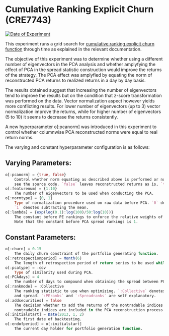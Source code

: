 # Cumulative Ranking Explicit Churn (CRE7743)

[![](https://img.shields.io/badge/Date%20of%20Experiment-13%2F12%2F2018-blue.svg "Date of Experiment")](https://github.com/ahmetumutdurmus/kareexperiments/blob/master/docs/src/CRE7743.md)

This experiment runs a grid search for [cumulative ranking explicit churn function](https://github.com/ahmetumutdurmus/kareexperiments/blob/master/docs/src/The%20Experiment%20Log.md#cumulative-ranking-explicit-churn-cre)
through time as explained in the relevant documentation. 

The objective of this experiment was to determine whether using a different number of eigenvectors in the PCA analysis and whether amplyfying the effect of PCA in the spread statistic construction would improve the returns of the strategy. The PCA effect was amplyfied by equating the norm of reconstructed PCA returns to realized returns in a day by day basis. 

The results obtained suggest that increasing the number of eigenvectors tend to improve the results but on the condition that z-score transformation was performed on the data. Vector normalization aspect however yields more conflicting results. For lower number of eigenvectors (up to 3) vector normalization improve the returns, while for higher number of eigenvectors (5 to 10) it seems to decrease the returns consistently. 

A new hyperparameter o[:pcanorm] was introduced in this experiment to control whether columnwise PCA reconstructed norms were equal to real return norms.  

The varying and constant hyperparameter configuration is as follows:

## Varying Parameters:

```julia
o[:pcanorm] = {true, false}
    Control whether norm equating as described above is performed or not. For full implementation 
    see the source code. `false` leaves reconstructed returns as is, `true` implements the procedure. 
o[:featurenum] = {1:10}
    The number of eigenvectors to be used when conducting the PCA.  
o[:normtype] = {0, 1} 
    Type of normalization procedure used on raw data before PCA. `0` denotes no normalization. 
    `1` denotes subtracting the mean. 
o[:lambda] = {exp(log(0.1):log(100)/50:log(10))}
    The constant before PE rankings to enforce the relative weights of PCA spread and PE rankings. 
    Note that the constant before PCA spread rankings is 1. 
```

## Constant Parameters:

```julia
o[:churn] = 0.15
    The daily churn constraint of the portfolio generating function.
o[:retrospectionperiod] = Month(6) 
    The length of retrospection period of return series to be used while doing PCA.
o[:pcatype] = :cov
    Type of similarity used during PCA.
o[:PCAdays] = 4 
    The number of days to compound when obtaining the spread between PCA reconstruction and market returns.
o[:rankmode] = :Collective 
    The ranking statistic to use when optimizing. `:Collective` denotes the statistic obtained by using both PE
    and spread. `:PEranks` and `:Spreadranks` are self explanatory.
o[:addsecurities] = false
    The decision whether to add the returns of the nontradable indices to the PCA analysis. If true, the 
    nontradable indices are included in the PCA reconstruction process but are disregarded during trading.
o[:initialstart] = Date(2013, 1, 2)
    The first date of backtesting.
o[:endofperiod] = o[:initialstart]
    The current day holder for portfolio generation function. 
```
